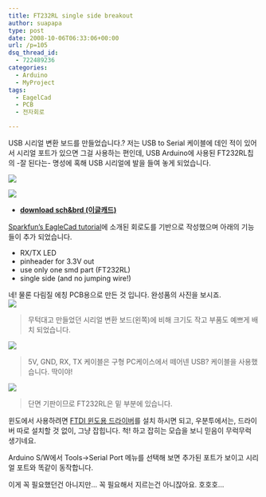 ```yaml
---
title: FT232RL single side breakout
author: suapapa
type: post
date: 2008-10-06T06:33:06+00:00
url: /p=105
dsq_thread_id:
  - 722489236
categories:
  - Arduino
  - MyProject
tags:
  - EagelCad
  - PCB
  - 전자회로

---
```

USB 시리얼 변환 보드를 만들었습니다.? 저는 USB to Serial 케이블에 데인 적이 있어서 시리얼 포트가 있으면 그걸 사용하는 편인데, USB Arduino에 사용된 FT232RL칩의 -잘 된다는- 명성에 혹해 USB 시리얼에 발을 들여 놓게 되었습니다.

![](https://homin.dev/asset/blog/2008/10/ft232rl_singleside_breakout.png)



![](https://homin.dev/asset/blog/2008/10/ft232rl_singleside_breakout_sch.jpg)

  * **[download sch&brd (이글캐드)][1]**

[Sparkfun&#8217;s EagleCad tutorial](http://www.sparkfun.com/commerce/tutorial_info.php?tutorials_id=108)에 소개된 회로도를 기반으로 작성했으며 아래의 기능들이 추가 되었습니다.

  * RX/TX LED
  * pinheader for 3.3V out
  * use only one smd part (FT232RL)
  * single side (and no jumping wire!)

네! 물론 다림질 에칭 PCB용으로 만든 것 입니다. 완성품의 사진을 보시죠.  
![](https://homin.dev/asset/blog/2008/09/imgp4743.jpg)

> 무턱대고 만들었던 시리얼 변환 보드(왼쪽)에 비해 크기도 작고 부품도 예쁘게 배치 되었습니다.

![](https://homin.dev/asset/blog/2008/09/imgp4748.jpg)

> 5V, GND, RX, TX 케이블은 구형 PC케이스에서 떼어넨 USB? 케이블을 사용했습니다. 딱이야!

![](https://homin.dev/asset/blog/2008/09/imgp4749.jpg)

> 단면 기판이므로 FT232RL은 밑 부분에 있습니다.

윈도에서 사용하려면 [FTDI 윈도용 드라이버](http://www.ftdichip.com/FTDrivers.htm)를 설치 하시면 되고, 우분투에서는, 드라이버 따로 설치할 것 없이, 그냥 잡힙니다. 척! 하고 잡히는 모습을 보니 믿음이 무럭무럭 생기네요.

Arduino S/W에서 Tools->Serial Port 메뉴를 선택해 보면 추가된 포트가 보이고 시리얼 포트와 똑같이 동작합니다.

이게 꼭 필요했던건 아니지만&#8230; 꼭 필요해서 지르는건 아니잖아요. 호호호&#8230;

 [1]: https://homin.dev/svn/HW/breakout/FT232_breakout